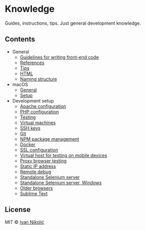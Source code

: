 # Knowledge

Guides, instructions, tips. Just general development knowledge.

## Contents

* General
	* [Guidelines for writing front-end code](general/frontend-guidelines.md)
	* [References](general/references.md)
	* [Tips](general/tips.md)
	* [HTML](general/html.md)
	* [Naming structure](general/naming-structure.md)
* macOS
	* [General](macos/general.md)
	* [Setup](macos/setup.md)
* Development setup
	* [Apache configuration](development/apache/README.md)
	* [PHP configuration](development/php/README.md)
	* [Testing](development/testing/README.md)
	* [Virtual machines](development/vm.md)
	* [SSH keys](development/ssh-keys.md)
	* [Git](development/git.md)
	* [NPM package management](development/npm.md)
	* [Docker](development/docker.md)
	* [SSL configuration](development/ssl.md)
	* [Virtual host for testing on mobile devices](development/vhost-mobile-devices.md)
	* [Proxy browser testing](development/proxy-browser-testing.md)
	* [Static IP address](development/static-ip-address.md)
	* [Remote debug](development/remote-debug.md)
	* [Standalone Selenium server](development/selenium-standalone.md)
	* [Standalone Selenium server, Windows](development/selenium-standalone-windows.md)
	* [Older browsers](development/older-browsers.md)
	* [Sublime Text](https://github.com/niksy/st-settings/blob/master/README.md)

## License

MIT © [Ivan Nikolić](http://ivannikolic.com)
